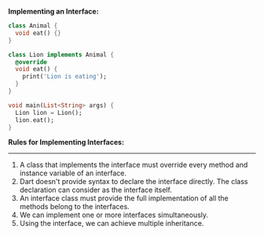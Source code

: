 **Implementing an Interface:**

```dart
class Animal {
  void eat() {}
}

class Lion implements Animal {
  @override
  void eat() {
    print('Lion is eating');
  }
}

void main(List<String> args) {
  Lion lion = Lion();
  lion.eat();
}
```

**Rules for Implementing Interfaces:**

---

1. A class that implements the interface must override every method and instance variable of an interface.
2. Dart doesn't provide syntax to declare the interface directly. The class declaration can consider as the interface itself.
3. An interface class must provide the full implementation of all the methods belong to the interfaces.
4. We can implement one or more interfaces simultaneously.
5. Using the interface, we can achieve multiple inheritance.